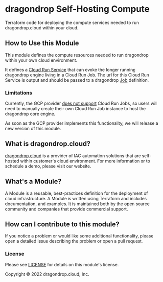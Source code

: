 # dragondrop Self-Hosting Compute
Terraform code for deploying the compute services needed to run dragondrop.cloud within your cloud.

## How to Use this Module
This module defines the compute resources needed to run dragondrop within your own cloud environment.

It defines a [Cloud Run Service](https://github.com/dragondrop-cloud/cloud-run-job-http-trigger) that can
evoke the longer running dragondrop engine living in a Cloud Run Job. The url for this Cloud Run Service
is output and should be passed to a dragondrop [Job](https://docs.dragondrop.cloud/product-docs/getting-started/creating-a-job)
definition. 

### Limitations
Currently, the GCP provider [does not support](https://github.com/hashicorp/terraform-provider-google/issues/11743)
 Cloud Run Jobs, so users will need to manually create their own Cloud Run Job instance to host the dragondrop core engine.

As soon as the GCP provider implements this functionality, we will release a new version of this module.

## What is dragondrop.cloud?
[dragondrop.cloud](https://dragondrop.cloud) is a provider of IAC automation solutions that are self-hosted
within customer's cloud environment. For more information or to schedule a demo, please visit our website.

## What's a Module?
A Module is a reusable, best-practices definition for the deployment of cloud infrastructure. 
A Module is written using Terraform and includes documentation, and examples.
It is maintained both by the open source community and companies that provide commercial support.

## How can I contribute to this module?
If you notice a problem or would like some additional functionality, please open a detailed issue describing
the problem or open a pull request.

### License
Please see [LICENSE](LICENSE) for details on this module's license.

Copyright © 2022 dragondrop.cloud, Inc.
